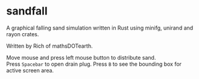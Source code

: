 # sandfall
A graphical falling sand simulation written in Rust using minifg, unirand and rayon crates.

Written by Rich of mathsDOTearth.

Move mouse and press left mouse button to distribute sand.  
Press `Spacebar` to open drain plug.
Press `B` to see the bounding box for active screen area.

